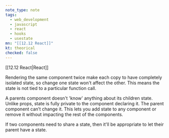 ```yaml
---
note_type: note
tags:
  - web_development
  - javascript
  - react
  - hooks
  - usestate
mn: "[[12.12 React]]"
kt: theorical
checked: false
---
```

[[12.12 React|React]]

Rendering the same component twice make each copy to have completely isolated state, so change one state won't affect the other. This means the state is not tied to a particular function call.

A parents component doesn't 'know' anything about its children state. Unlike props, state is fully private to the component declaring it. The parent component can’t change it. This lets you add state to any component or remove it without impacting the rest of the components.

If two components need to share a state, then it'll be appropriate to let their parent have a state. 